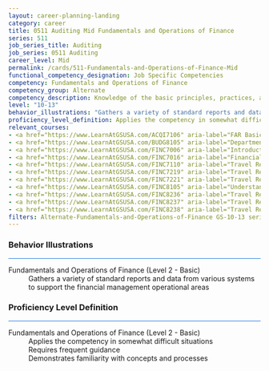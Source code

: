 ```yaml
---
layout: career-planning-landing
category: career
title: 0511 Auditing Mid Fundamentals and Operations of Finance
series: 511
job_series_title: Auditing
job_series: 0511 Auditing
career_level: Mid
permalink: /cards/511-Fundamentals-and-Operations-of-Finance-Mid
functional_competency_designation: Job Specific Competencies
competency: Fundamentals and Operations of Finance
competency_group: Alternate
competency_description: Knowledge of the basic principles, practices, and methods of financial management to include requisitions, apportionments, allotments, investments, fiscal management, activity reporting, and fiscal year guidelines.
level: "10-13"
behavior_illustrations: "Gathers a variety of standard reports and data from various systems to support the financial management operational areas"
proficiency_level_definition: Applies the competency in somewhat difficult situations ? Requires frequent guidance ? Demonstrates familiarity with concepts and processes 
relevant_courses: 
- <a href="https://www.LearnAtGSUSA.com/ACQI7106" aria-label="FAR Basics (ACQI7100), GSU - https://www.LearnAtGSUSA.com/ACQI7106">FAR Basics (ACQI7100), GSU</a>
- <a href="https://www.LearnAtGSUSA.com/BUDG8105" aria-label="Department of Homeland Security PPBE System (BUDG8103), GSU - https://www.LearnAtGSUSA.com/BUDG8105">Department of Homeland Security PPBE System (BUDG8103), GSU</a>
- <a href="https://www.LearnAtGSUSA.com/FINC7006" aria-label="Introduction to Financial Management (FINC7000), GSU - https://www.LearnAtGSUSA.com/FINC7006">Introduction to Financial Management (FINC7000), GSU</a>
- <a href="https://www.LearnAtGSUSA.com/FINC7016" aria-label="Financial Management Bootcamp for New Federal Managers (FINC7010), GSU - https://www.LearnAtGSUSA.com/FINC7016">Financial Management Bootcamp for New Federal Managers (FINC7010), GSU</a>
- <a href="https://www.LearnAtGSUSA.com/FINC7110" aria-label="Travel Regulations for Non-Defense Agencies, FTR (PCS Only) (FINC7104), GSU - https://www.LearnAtGSUSA.com/FINC7110">Travel Regulations for Non-Defense Agencies, FTR (PCS Only) (FINC7104), GSU</a>
- <a href="https://www.LearnAtGSUSA.com/FINC7219" aria-label="Travel Regulations for Non-Defense Agencies, FTR (TDY Only) (FINC7213), GSU - https://www.LearnAtGSUSA.com/FINC7219">Travel Regulations for Non-Defense Agencies, FTR (TDY Only) (FINC7213), GSU</a>
- <a href="https://www.LearnAtGSUSA.com/FINC7221" aria-label="Travel Regulations for Defense Agencies, JTR (TDY Only) (FINC7215), GSU - https://www.LearnAtGSUSA.com/FINC7221">Travel Regulations for Defense Agencies, JTR (TDY Only) (FINC7215), GSU</a>
- <a href="https://www.LearnAtGSUSA.com/FINC8105" aria-label="Understanding Federal Financial Statements (FINC8103), GSU - https://www.LearnAtGSUSA.com/FINC8105">Understanding Federal Financial Statements (FINC8103), GSU</a>
- <a href="https://www.LearnAtGSUSA.com/FINC8236" aria-label="Travel Regulations for Defense Agencies, JTR (PCS Only) (FINC8230), GSU - https://www.LearnAtGSUSA.com/FINC8236">Travel Regulations for Defense Agencies, JTR (PCS Only) (FINC8230), GSU</a>
- <a href="https://www.LearnAtGSUSA.com/FINC8237" aria-label="Travel Regulations for Defense Agencies, JTR (TDY and PCS) (FINC8231), GSU - https://www.LearnAtGSUSA.com/FINC8237">Travel Regulations for Defense Agencies, JTR (TDY and PCS) (FINC8231), GSU</a>
- <a href="https://www.LearnAtGSUSA.com/FINC8238" aria-label="Travel Regulations for Non-Defense Agencies, FTR (TDY and PCS) (FINC8232), GSU - https://www.LearnAtGSUSA.com/FINC8238">Travel Regulations for Non-Defense Agencies, FTR (TDY and PCS) (FINC8232), GSU</a>
filters: Alternate-Fundamentals-and-Operations-of-Finance GS-10-13 series-0511
---
```


<div class="desktop:grid-col-6 margin-y-3">
  <div class="border-top-2 bg-white padding-3 shadow-5 height-full members-hover border-1px button-border border-top-blue radius-lg card-text-color">
    <h3>Behavior Illustrations</h3>
    <hr style="background-color: #1b74e0 !important;"/>
    <dl class="text-base card-content-color"><dt>Fundamentals and Operations of Finance (Level 2 - Basic)</dt><dd>Gathers a variety of standard reports and data from various systems to support the financial management operational areas</dd></dl>
  </div>
</div>
<div class="desktop:grid-col-6 margin-y-3">
  <div class="border-top-2 bg-white padding-3 shadow-5 height-full members-hover border-1px button-border border-top-blue radius-lg card-text-color">
    <h3>Proficiency Level Definition</h3>
     <hr style="background-color: #1b74e0 !important;"/>
    <dl class="text-base card-content-color"><dt>Fundamentals and Operations of Finance (Level 2 - Basic)</dt><dd>Applies the competency in somewhat difficult situations </dd><dd> Requires frequent guidance </dd><dd> Demonstrates familiarity with concepts and processes </dd></dl>
  </div>
</div>